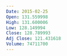 ```yaml
---
Date: 2015-02-25
Open: 131.559998
High: 131.600006
Low: 128.149994
Close: 128.789993
Adj Close: 121.431618
Volume: 74711700
---
```

